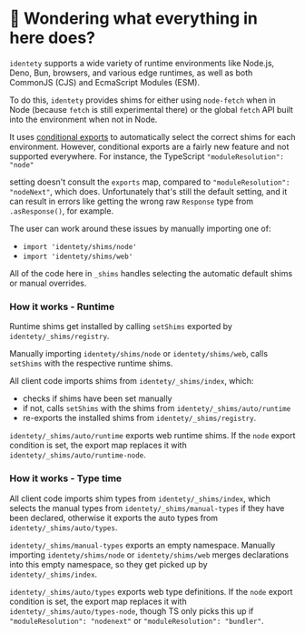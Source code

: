 # 👋 Wondering what everything in here does?

`identety` supports a wide variety of runtime environments like Node.js, Deno, Bun, browsers, and various
edge runtimes, as well as both CommonJS (CJS) and EcmaScript Modules (ESM).

To do this, `identety` provides shims for either using `node-fetch` when in Node (because `fetch` is still experimental there) or the global `fetch` API built into the environment when not in Node.

It uses [conditional exports](https://nodejs.org/api/packages.html#conditional-exports) to
automatically select the correct shims for each environment. However, conditional exports are a fairly new
feature and not supported everywhere. For instance, the TypeScript `"moduleResolution": "node"`

setting doesn't consult the `exports` map, compared to `"moduleResolution": "nodeNext"`, which does.
Unfortunately that's still the default setting, and it can result in errors like
getting the wrong raw `Response` type from `.asResponse()`, for example.

The user can work around these issues by manually importing one of:

- `import 'identety/shims/node'`
- `import 'identety/shims/web'`

All of the code here in `_shims` handles selecting the automatic default shims or manual overrides.

### How it works - Runtime

Runtime shims get installed by calling `setShims` exported by `identety/_shims/registry`.

Manually importing `identety/shims/node` or `identety/shims/web`, calls `setShims` with the respective runtime shims.

All client code imports shims from `identety/_shims/index`, which:

- checks if shims have been set manually
- if not, calls `setShims` with the shims from `identety/_shims/auto/runtime`
- re-exports the installed shims from `identety/_shims/registry`.

`identety/_shims/auto/runtime` exports web runtime shims.
If the `node` export condition is set, the export map replaces it with `identety/_shims/auto/runtime-node`.

### How it works - Type time

All client code imports shim types from `identety/_shims/index`, which selects the manual types from `identety/_shims/manual-types` if they have been declared, otherwise it exports the auto types from `identety/_shims/auto/types`.

`identety/_shims/manual-types` exports an empty namespace.
Manually importing `identety/shims/node` or `identety/shims/web` merges declarations into this empty namespace, so they get picked up by `identety/_shims/index`.

`identety/_shims/auto/types` exports web type definitions.
If the `node` export condition is set, the export map replaces it with `identety/_shims/auto/types-node`, though TS only picks this up if `"moduleResolution": "nodenext"` or `"moduleResolution": "bundler"`.

